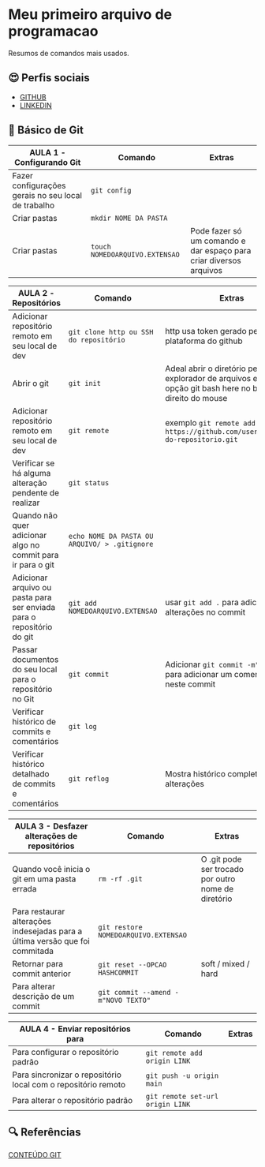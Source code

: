 # Meu primeiro arquivo de programacao

Resumos de comandos mais usados.

## 😍  Perfis sociais
- [GITHUB](https://github.com/leopoldosilvajr)
- [LINKEDIN](https://br.linkedin.com/in/leopoldosilvajunior)

## 🎀 Básico de Git
| AULA 1 - Configurando Git| Comando | Extras | 
| ------------- | ------------- | ------------ |
| Fazer configurações gerais no seu local de trabalho   | ````git config````  |  |
| Criar pastas | ````mkdir NOME DA PASTA````  |  |
| Criar pastas | ````touch NOMEDOARQUIVO.EXTENSAO````  | Pode fazer só um comando e dar espaço para criar diversos arquivos |


| AULA 2 - Repositórios  | Comando | Extras | 
| ------------- | ------------- | ------------ |
| Adicionar repositório remoto em seu local de dev  | ````git clone http ou SSH do repositório````  | http usa token gerado pela plataforma do github |
| Abrir o git  | ````git init````  | Adeal abrir o diretório pelo explorador de arquivos e usar a opção git bash here no botão direito do mouse |
| Adicionar repositório remoto em seu local de dev  | ````git remote````  | exemplo ````git remote add origin https://github.com/username/nome-do-repositorio.git```` |
| Verificar se há alguma alteração pendente de realizar  | ````git status````  |  |
| Quando não quer adicionar algo no commit para ir para o git  | ````echo NOME DA PASTA OU ARQUIVO/ > .gitignore````  |  |
| Adicionar arquivo ou pasta para ser enviada para o repositório do git  | ````git add NOMEDOARQUIVO.EXTENSAO````  | usar ````git add .```` para adicionar todas alterações no commit |
| Passar documentos do seu local para o repositório no Git  | ````git commit````  | Adicionar ````git commit -m"TEXTO"```` para adicionar um comentário neste commit |
| Verificar histórico de commits e comentários  | ````git log````  | |
| Verificar histórico detalhado de commits e comentários  | ````git reflog````  | Mostra histórico completo de alterações |
 

| AULA 3 - Desfazer alterações de repositórios  | Comando | Extras | 
| ------------- | ------------- | ------------ |
| Quando você inicia o git em uma pasta errada  | ````rm -rf .git````  | O .git pode ser trocado por outro nome de diretório |
| Para restaurar alterações indesejadas para a última versão que foi commitada | ````git restore NOMEDOARQUIVO.EXTENSAO````  |  |
| Retornar para commit anterior | ````git reset --OPCAO HASHCOMMIT````  | soft / mixed / hard |
| Para alterar descrição de um commit | ````git commit --amend -m"NOVO TEXTO"````  |  |

| AULA 4 - Enviar repositórios para   | Comando | Extras | 
| ------------- | ------------- | ------------ |
| Para configurar o repositório padrão | ````git remote add origin LINK````  |  |
| Para sincronizar o repositório local com o repositório remoto | ````git push -u origin main````  |  |
| Para alterar o repositório padrão | ````git remote set-url origin LINK````  |  |

## 🔍 Referências

[CONTEÚDO GIT](https://docs.github.com/pt/get-started/writing-on-github/getting-started-with-writing-and-formatting-on-github/basic-writing-and-formatting-syntax#lists)